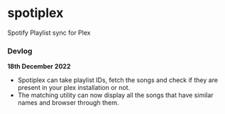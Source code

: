 # spotiplex
Spotify Playlist sync for Plex


### Devlog

**18th December 2022** 
- Spotiplex can take playlist IDs, fetch the songs and check if they are present in your plex installation or not.
- The matching utility can now display all the songs that have similar names and browser through them.